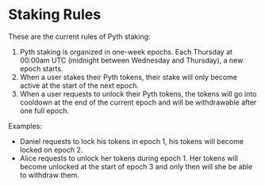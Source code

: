 # Staking Rules

These are the current rules of Pyth staking:

1. Pyth staking is organized in one-week epochs. Each Thursday at 00:00am UTC (midnight between Wednesday and Thursday), a new epoch starts. 
2. When a user stakes their Pyth tokens, their stake will only become active at the start of the next epoch.   
3. When a user requests to unlock their Pyth tokens, the tokens will go into cooldown at the end of the current epoch and will be withdrawable after one full epoch.

Examples: 
- Daniel requests to lock his tokens in epoch 1, his tokens will become locked on epoch 2.
- Alice requests to unlock her tokens during epoch 1. Her tokens will become unlocked at the start of epoch 3 and only then will she be able to withdraw them.

